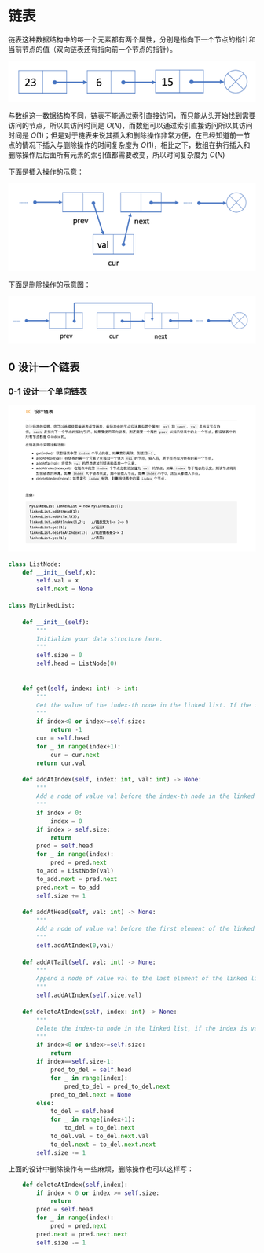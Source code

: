 # 链表

链表这种数据结构中的每一个元素都有两个属性，分别是指向下一个节点的指针和当前节点的值（双向链表还有指向前一个节点的指针）。

![img](screen-shot-2018-04-12-at-152754.png)

与数组这一数据结构不同，链表不能通过索引直接访问，而只能从头开始找到需要访问的节点，所以其访问时间是 $O(N)$，而数组可以通过索引直接访问所以其访问时间是 $O(1)$；但是对于链表来说其插入和删除操作非常方便，在已经知道前一节点的情况下插入与删除操作的时间复杂度为 $O(1)$，相比之下，数组在执行插入和删除操作后后面所有元素的索引值都需要改变，所以时间复杂度为 $O(N)$

下面是插入操作的示意：

![插入操作](screen-shot-2018-04-25-at-163243.png)

下面是删除操作的示意图：

![删除操作](screen-shot-2018-04-26-at-203640.png)

## 0 设计一个链表

### 0-1 设计一个单向链表

![image-20210406094733124](image-20210406094733124.png)

```python
class ListNode:
    def __init__(self,x):
        self.val = x
        self.next = None

class MyLinkedList:

    def __init__(self):
        """
        Initialize your data structure here.
        """
        self.size = 0
        self.head = ListNode(0)


    def get(self, index: int) -> int:
        """
        Get the value of the index-th node in the linked list. If the index is invalid, return -1.
        """
        if index<0 or index>=self.size:
            return -1
        cur = self.head
        for _ in range(index+1):
            cur = cur.next
        return cur.val

    def addAtIndex(self, index: int, val: int) -> None:
        """
        Add a node of value val before the index-th node in the linked list. If index equals to the length of linked list, the node will be appended to the end of linked list. If index is greater than the length, the node will not be inserted.
        """
        if index < 0:
            index = 0
        if index > self.size:
            return
        pred = self.head
        for _ in range(index):
            pred = pred.next
        to_add = ListNode(val)
        to_add.next = pred.next
        pred.next = to_add
        self.size += 1

    def addAtHead(self, val: int) -> None:
        """
        Add a node of value val before the first element of the linked list. After the insertion, the new node will be the first node of the linked list.
        """
        self.addAtIndex(0,val)

    def addAtTail(self, val: int) -> None:
        """
        Append a node of value val to the last element of the linked list.
        """
        self.addAtIndex(self.size,val)

    def deleteAtIndex(self, index: int) -> None:
        """
        Delete the index-th node in the linked list, if the index is valid.
        """
        if index<0 or index>=self.size:
            return
        if index==self.size-1:
            pred_to_del = self.head
            for _ in range(index):
                pred_to_del = pred_to_del.next
            pred_to_del.next = None
        else:
            to_del = self.head
            for _ in range(index+1):
                to_del = to_del.next
            to_del.val = to_del.next.val
            to_del.next = to_del.next.next
        self.size -= 1
```

上面的设计中删除操作有一些麻烦，删除操作也可以这样写：

```python
    def deleteAtIndex(self,index):
        if index < 0 or index >= self.size:
            return
        pred = self.head
        for _ in range(index):
            pred = pred.next
        pred.next = pred.next.next
        self.size -= 1
```











